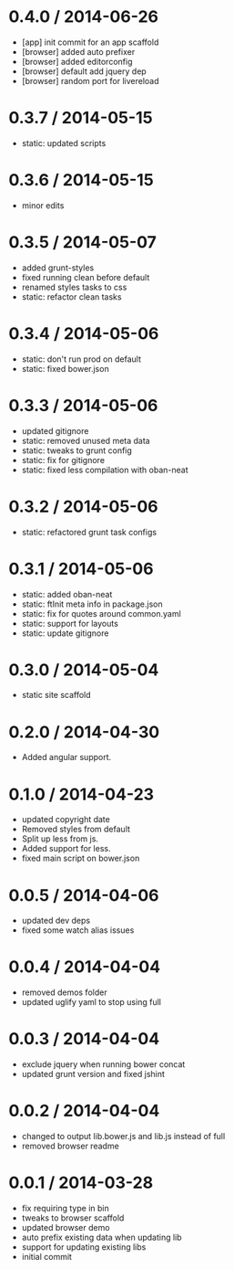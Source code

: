 
0.4.0 / 2014-06-26 
==================

  * [app] init commit for an app scaffold
  * [browser] added auto prefixer
  * [browser] added editorconfig
  * [browser] default add jquery dep
  * [browser] random port for livereload

0.3.7 / 2014-05-15 
==================

  * static: updated scripts

0.3.6 / 2014-05-15 
==================

  * minor edits

0.3.5 / 2014-05-07 
==================

  * added grunt-styles
  * fixed running clean before default
  * renamed styles tasks to css
  * static: refactor clean tasks

0.3.4 / 2014-05-06 
==================

  * static: don't run prod on default
  * static: fixed bower.json

0.3.3 / 2014-05-06 
==================

  * updated gitignore
  * static: removed unused meta data
  * static: tweaks to grunt config
  * static: fix for gitignore
  * static: fixed less compilation with oban-neat

0.3.2 / 2014-05-06 
==================

  * static: refactored grunt task configs

0.3.1 / 2014-05-06 
==================

  * static: added oban-neat
  * static: ftInit meta info in package.json
  * static: fix for quotes around common.yaml
  * static: support for layouts
  * static: update gitignore

0.3.0 / 2014-05-04 
==================

  * static site scaffold

0.2.0 / 2014-04-30 
==================

  * Added angular support.

0.1.0 / 2014-04-23 
==================

  * updated copyright date
  * Removed styles from default
  * Split up less from js.
  * Added support for less.
  * fixed main script on bower.json

0.0.5 / 2014-04-06 
==================

  * updated dev deps
  * fixed some watch alias issues

0.0.4 / 2014-04-04 
==================

  * removed demos folder
  * updated uglify yaml to stop using full

0.0.3 / 2014-04-04 
==================

  * exclude jquery when running bower concat
  * updated grunt version and fixed jshint

0.0.2 / 2014-04-04 
==================

  * changed to output lib.bower.js and lib.js instead of full
  * removed browser readme

0.0.1 / 2014-03-28 
==================

  * fix requiring type in bin
  * tweaks to browser scaffold
  * updated browser demo
  * auto prefix existing data when updating lib
  * support for updating existing libs
  * initial commit
